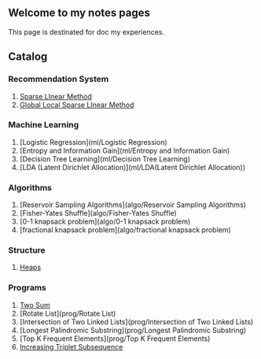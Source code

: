 ## Welcome to my notes pages
This page is destinated for doc my experiences.

## Catalog

### Recommendation System

1. [Sparse LInear Method](recosys/SLIM)
2. [Global Local Sparse LInear Method](recosys/GLSLIM)

### Machine Learning

1. [Logistic Regression](ml/Logistic Regression)
2. [Entropy and Information Gain](ml/Entropy and Information Gain)
3. [Decision Tree Learning](ml/Decision Tree Learning)
4. [LDA (Latent Dirichlet Allocation)](ml/LDA(Latent Dirichlet Allocation))

### Algorithms

1. [Reservoir Sampling Algorithms](algo/Reservoir Sampling Algorithms)
2. [Fisher-Yates Shuffle](algo/Fisher-Yates Shuffle)
3. [0-1 knapsack problem](algo/0-1 knapsack problem)
4. [fractional knapsack problem](algo/fractional knapsack problem)

### Structure
1. [Heaps](structure/heaps)

### Programs

1. [Two Sum](prog/2sum)
2. [Rotate List](prog/Rotate List)
3. [Intersection of Two Linked Lists](prog/Intersection of Two Linked Lists)
4. [Longest Palindromic Substring](prog/Longest Palindromic Substring)
5. [Top K Frequent Elements](prog/Top K Frequent Elements)
6. [Increasing Triplet Subsequence](prog/IncreasingTripletSubsequence)
